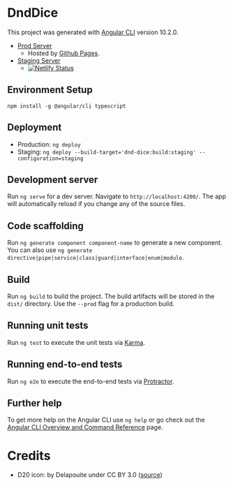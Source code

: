 # DndDice
This project was generated with [Angular CLI](https://github.com/angular/angular-cli) version 10.2.0.

* [Prod Server](https://dnd-dice.stimim.tw)
  - Hosted by [Github Pages](https://pages.github.com/).
* [Staging Server](https://dnd-dice-staging.netlify.app/)
  - [![Netlify Status](https://api.netlify.com/api/v1/badges/ce317b30-b1dc-4348-a61c-04a808cf1b25/deploy-status)](https://app.netlify.com/sites/dnd-dice-staging/deploys)

## Environment Setup
```
npm install -g @angular/cli typescript
```

## Deployment

* Production: `ng deploy`
* Staging: `ng deploy --build-target='dnd-dice:build:staging' --configuration=staging`

## Development server

Run `ng serve` for a dev server. Navigate to `http://localhost:4200/`. The app will automatically reload if you change any of the source files.

## Code scaffolding

Run `ng generate component component-name` to generate a new component. You can also use `ng generate directive|pipe|service|class|guard|interface|enum|module`.

## Build

Run `ng build` to build the project. The build artifacts will be stored in the `dist/` directory. Use the `--prod` flag for a production build.

## Running unit tests

Run `ng test` to execute the unit tests via [Karma](https://karma-runner.github.io).

## Running end-to-end tests

Run `ng e2e` to execute the end-to-end tests via [Protractor](http://www.protractortest.org/).

## Further help

To get more help on the Angular CLI use `ng help` or go check out the [Angular CLI Overview and Command Reference](https://angular.io/cli) page.

# Credits

- D20 icon: by Delapouite under CC BY 3.0 ([source](https://game-icons.net/1x1/delapouite/dice-twenty-faces-twenty.html))

